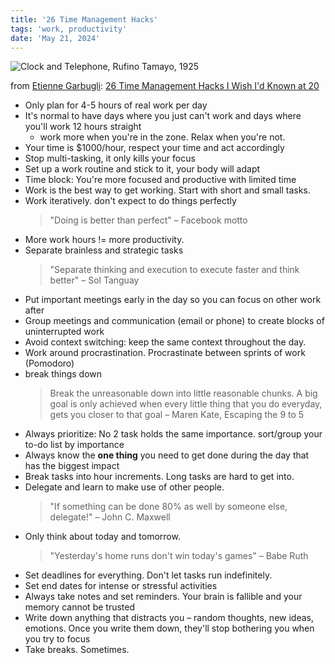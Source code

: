 ```yaml
---
title: '26 Time Management Hacks'
tags: 'work, productivity'
date: 'May 21, 2024'
---
```


![Clock and Telephone, Rufino Tamayo, 1925](/images/clock.jpeg)

from [Etienne Garbugli](https://www.etiennegarbugli.com/home/): [26 Time Management Hacks I Wish I'd Known at 20](https://www.slideshare.net/egarbugli/26-time-management-hacks-i-wish-id-known-at-20?curius=3796)

- Only plan for 4-5 hours of real work per day
- It's normal to have days where you just can't work and days where you'll work 12 hours straight
  - work more when you're in the zone. Relax when you're not.
- Your time is $1000/hour, respect your time and act accordingly
- Stop multi-tasking, it only kills your focus
- Set up a work routine and stick to it, your body will adapt
- Time block: You're more focused and productive with limited time
- Work is the best way to get working. Start with short and small tasks.
- Work iteratively. don't expect to do things perfectly
  > "Doing is better than perfect" – Facebook motto
- More work hours != more productivity.
- Separate brainless and strategic tasks
  > "Separate thinking and execution to execute faster and think better" – Sol Tanguay
- Put important meetings early in the day so you can focus on other work after
- Group meetings and communication (email or phone) to create blocks of uninterrupted work
- Avoid context switching: keep the same context throughout the day.
- Work around procrastination. Procrastinate between sprints of work (Pomodoro)
- break things down
  > Break the unreasonable down into little reasonable chunks. A big goal is only achieved when every little thing that you do everyday, gets you closer to that goal – Maren Kate, Escaping the 9 to 5
- Always prioritize: No 2 task holds the same importance. sort/group your to-do list by importance
- Always know the **one thing** you need to get done during the day that has the biggest impact
- Break tasks into hour increments. Long tasks are hard to get into.
- Delegate and learn to make use of other people.
  > "If something can be done 80% as well by someone else, delegate!" – John C. Maxwell
- Only think about today and tomorrow.
  > "Yesterday's home runs don't win today's games" – Babe Ruth
- Set deadlines for everything. Don't let tasks run indefinitely.
- Set end dates for intense or stressful activities
- Always take notes and set reminders. Your brain is fallible and your memory cannot be trusted
- Write down anything that distracts you – random thoughts, new ideas, emotions. Once you write them down, they'll stop bothering you when you try to focus
- Take breaks. Sometimes.
